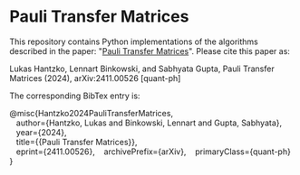 # Pauli Transfer Matrices

This repository contains Python implementations of the algorithms described in the paper: "[Pauli Transfer Matrices](https://arxiv.org/abs/2411.00526)". Please cite this paper as:

Lukas Hantzko, Lennart Binkowski, and Sabhyata Gupta, Pauli Transfer Matrices (2024), arXiv:2411.00526 [quant-ph]

The corresponding BibTex entry is:

@misc{Hantzko2024PauliTransferMatrices,  
&nbsp;&nbsp; author={Hantzko, Lukas and Binkowski, Lennart and Gupta, Sabhyata},  
&nbsp;&nbsp; year={2024},  
&nbsp;&nbsp; title={{Pauli Transfer Matrices}},  
&nbsp;&nbsp; eprint={2411.00526},
&nbsp;&nbsp; archivePrefix={arXiv},
&nbsp;&nbsp; primaryClass={quant-ph}
}
